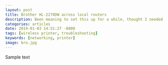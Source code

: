 ```yaml
---
layout: post
title: Brother HL-2270DW across local routers
description: Been meaning to set this up for a while, thought I needed access to the fiber box.
categories: articles
date: 2019-01-03 14:51:27 -0800
tags: [wireless printer, troubleshooting]
keywords: [networking, printer]
image: bro.jpg
---
```

Sample text
